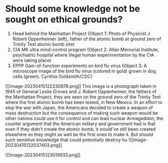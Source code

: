 #  Should some knowledge not be sought on ethical grounds?
1. Head behind the Manhattan Project (Object 1: Photo of Physicist J Robert Oppenheimer (left), father of the atomic bomb at ground zero of Trinity Test atomic bomb site)
2. CIA MK ultra mind-control program (Object 2: Allan Memorial Institute, psychiatric hospital where illegal human experimentation by the CIA were taking place)
3. EPPP Gain-of-function experiments on bird flu virus (Object 3: A microscope image of the bird flu virus (colored in gold) grown in dog cells (green). Cynthia Goldsmith/CDC)

![[image-20230415122230878.png]]
This image is a photograph taken in 1945 of General Leslie Groves and J. Robert Oppenheimer, the fathers of the Manhattan Project, they are seen on the ground zero of the Trinity Test where the first atomic bomb has been tested, in New Mexico. In an effort to stop the war with Japan, the Americans decided to create a weapon of mass destruction but the consequence of making such weapon would be other nations could use it for control and can lead nuclear Armageddon, the counter argument that the American military and government had is that even if they didn't create the atomic bomb, it would've still been created elsewhere so they might as well be the first ones to make it. But should such sensitive knowledge that could potentially destroy hu
![[image-20230415132037403.png]]

![[image-20230415123019933.png]]




